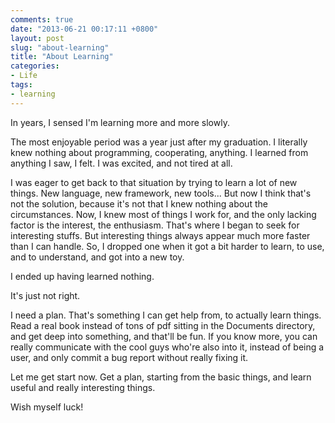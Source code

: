 ```yaml
---
comments: true
date: "2013-06-21 00:17:11 +0800"
layout: post
slug: "about-learning"
title: "About Learning"
categories: 
- Life
tags:
- learning
---
```

In years, I sensed I'm learning more and more slowly.

The most enjoyable period was a year just after my graduation. I literally knew nothing about programming, cooperating, anything. I learned from anything I saw, I felt. I was excited, and not tired at all.

I was eager to get back to that situation by trying to learn a lot of new things. New language, new framework, new tools... But now I think that's not the solution, because it's not that I knew nothing about the circumstances. Now, I knew most of things I work for, and the only lacking factor is the interest, the enthusiasm. That's where I began to seek for interesting stuffs. But interesting things always appear much more faster than I can handle. So, I dropped one when it got a bit harder to learn, to use, and to understand, and got into a new toy.

I ended up having learned nothing.

It's just not right.

I need a plan. That's something I can get help from, to actually learn things. Read a real book instead of tons of pdf sitting in the Documents directory, and get deep into something, and that'll be fun. If you know more, you can really communicate with the cool guys who're also into it, instead of being a user, and only commit a bug report without really fixing it.

Let me get start now. Get a plan, starting from the basic things, and learn useful and really interesting things.

Wish myself luck!